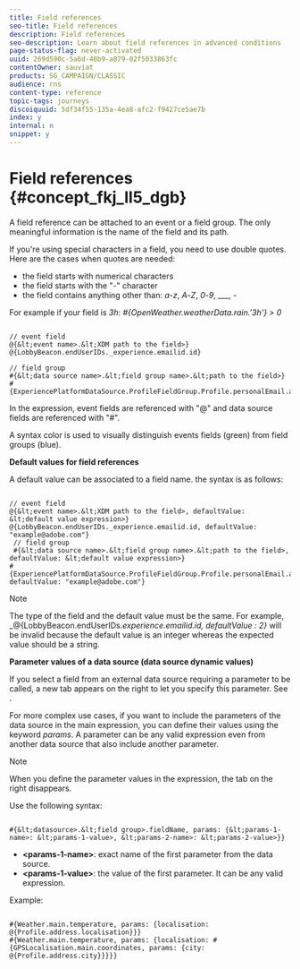 ```yaml
---
title: Field references
seo-title: Field references
description: Field references
seo-description: Learn about field references in advanced conditions
page-status-flag: never-activated
uuid: 269d590c-5a6d-40b9-a879-02f5033863fc
contentOwner: sauviat
products: SG_CAMPAIGN/CLASSIC
audience: rns
content-type: reference
topic-tags: journeys
discoiquuid: 5df34f55-135a-4ea8-afc2-f9427ce5ae7b
index: y
internal: n
snippet: y
---
```



# Field references {#concept_fkj_ll5_dgb}

A field reference can be attached to an event or a field group. The only meaningful information is the name of the field and its path. 

If you're using special characters in a field, you need to use double quotes. Here are the cases when quotes are needed:

* the field starts with numerical characters
* the field starts with the "-" character
* the field contains anything other than: _a_-_z_, _A_-_Z_, _0_-_9_, ___, _-_

For example if your field is _3h_: _#{OpenWeather.weatherData.rain.'3h'} > 0_


```

// event field
@{&lt;event name>.&lt;XDM path to the field>}
@{LobbyBeacon.endUserIDs._experience.emailid.id} 
 
// field group
#{&lt;data source name>.&lt;field group name>.&lt;path to the field>}
#{ExperiencePlatformDataSource.ProfileFieldGroup.Profile.personalEmail.address}

```

In the expression, event fields are referenced with "@" and data source fields are referenced with "#".

A syntax color is used to visually distinguish events fields (green) from field groups (blue).

**Default values for field references**

A default value can be associated to a field name. the syntax is as follows:

```

// event field
@{&lt;event name>.&lt;XDM path to the field>, defaultValue: &lt;default value expression>}
@{LobbyBeacon.endUserIDs._experience.emailid.id, defaultValue: "example@adobe.com"}
 // field group
 #{&lt;data source name>.&lt;field group name>.&lt;path to the field>, defaultValue: &lt;default value expression>}
#{ExperiencePlatformDataSource.ProfileFieldGroup.Profile.personalEmail.address, defaultValue: "example@adobe.com"}

```

>[!NOTE]
>
>The type of the field and the default value must be the same. For example, _@{LobbyBeacon.endUserIDs._experience.emailid.id, defaultValue : 2}_ will be invalid because the default value is an integer whereas the expected value should be a string.

**Parameter values of a data source (data source dynamic values)**

If you select a field from an external data source requiring a parameter to be called, a new tab appears on the right to let you specify this parameter. See [](expressionadvanced.md#concept_uyj_trt_52b).

For more complex use cases, if you want to include the parameters of the data source in the main expression, you can define their values using the keyword _params_. A parameter can be any valid expression even from another data source that also include another parameter.

>[!NOTE]
>
>When you define the parameter values in the expression, the tab on the right disappears.

Use the following syntax:

```

#{&lt;datasource>.&lt;field group>.fieldName, params: {&lt;params-1-name>: &lt;params-1-value>, &lt;params-2-name>: &lt;params-2-value>}}

```


* **&lt;params-1-name>**: exact name of the first parameter from the data source.
* **&lt;params-1-value>**: the value of the first parameter. It can be any valid expression.

Example:

```

#{Weather.main.temperature, params: {localisation: @{Profile.address.localisation}}}
#{Weather.main.temperature, params: {localisation: #{GPSLocalisation.main.coordinates, params: {city: @{Profile.address.city}}}}}

```
